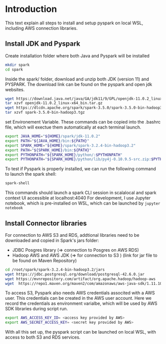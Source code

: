 # Introduction
This text explain all steps to install and setup pyspark on local WSL, including AWS connection libraries.

## Install JDK and Pyspark
Create installation folder where both Java and Pyspark will be installed 
```bash
mkdir spark
cd spark
```

Inside the spark/ folder, download and unzip both JDK (version 11) and PYSPARK. The download link can be found on the pyspark and open jdk websites. 
```bash
wget https://download.java.net/java/GA/jdk11/9/GPL/openjdk-11.0.2_linux-x64_bin.tar.gz
tar xzvf openjdk-11.0.2_linux-x64_bin.tar.gz
wget https://dlcdn.apache.org/spark/spark-3.5.0/spark-3.5.0-bin-hadoop3.tgz
tar xzvf spark-3.5.0-bin-hadoop3.tgz
```

set Environement Variable. These commands can be copied into the .bashrc file, which will exectue them automatically at each terminal launch.
```bash
export JAVA_HOME="${HOME}/spark/jdk-11.0.2"
export PATH="${JAVA_HOME}/bin:${PATH}"
export SPARK_HOME="${HOME}/spark/spark-3.2.4-bin-hadoop3.2"
export PATH="${SPARK_HOME}/bin:${PATH}"
export PYTHONPATH="${SPARK_HOME}/python/:$PYTHONPATH"
export PYTHONPATH="${SPARK_HOME}/python/lib/py4j-0.10.9.5-src.zip:$PYTHONPATH"
```

To test if Pyspark is properly installed, we can run the following command to launch the spark shell:
```bash
spark-shell
```
This commands should launch a spark CLI session in scalalocal and spark context UI  accessible at localhost:4040
For development, I use Jupyter notebook, which is pre-installed on WSL, which can be launched by ```jupyter notebook```


## Install Connector libraries
For connection to AWS S3 and RDS, addtional libraries need to be downloaded and copied in Spark's jars folder:
 - JDBC Posgres library (=> connection to Posgres on AWS RDS)
 - Hadoop AWS and AWS JDK (=> for connection to S3 ) (link for jar file to be found on Maven Repository)

```bash
cd /root/spark/spark-3.2.4-bin-hadoop3.2/jars
wget https://jdbc.postgresql.org/download/postgresql-42.6.0.jar
wget https://mvnrepository.com/artifact/org.apache.hadoop/hadoop-aws
wget  https://repo1.maven.org/maven2/com/amazonaws/aws-java-sdk/1.11.1023/aws-java-sdk-1.11.1023.jar
```
To access S3, Pyspark also needs AWS credentials associted with a AWS user. This credentials can be created in the AWS user account. Here we record the credentials as environment varialbe, which will be used by AWS SDK libraries during script run.
```bash
export AWS_ACCESS_KEY_ID= <access key provided by AWS>
export AWS_SECRET_ACCESS_KEY= <secret key provided by AWS>
```
With all this set up, the pyspark script can be launched on local WSL, with access to both S3 and  RDS services.
